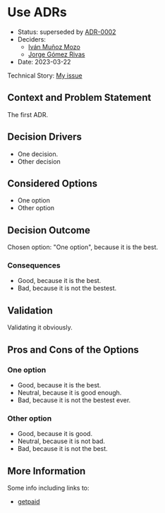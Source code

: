 # Use ADRs

* Status: superseded by [ADR-0002](0002-other-adr.md)
* Deciders:
  * [Iván Muñoz Mozo](https://github.com/ivamuno)
  * [Jorge Gómez Rivas](https://github.com/gomete)
* Date: 2023-03-22

Technical Story: [My issue](https://www.google.com)

## Context and Problem Statement

The first ADR.

## Decision Drivers

* One decision.
* Other decision

## Considered Options

* One option
* Other option

## Decision Outcome

Chosen option: "One option", because it is the best.

### Consequences

* Good, because it is the best.
* Bad, because it is not the bestest.

## Validation

Validating it obviously.

## Pros and Cons of the Options

### One option

* Good, because it is the best.
* Neutral, because it is good enough.
* Bad, because it is not the bestest ever.

### Other option

* Good, because it is good.
* Neutral, because it is not bad.
* Bad, because it is not the best.

## More Information

Some info including links to:

* [getpaid](https://getpaid.io)
